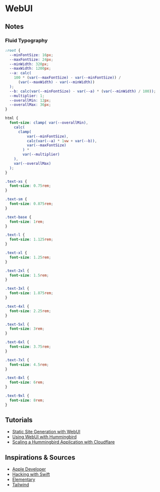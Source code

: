 # WebUI

## Notes

### Fluid Typography

```css
:root {
  --minFontSize: 16px;
  --maxFontSize: 24px;
  --minWidth: 320px;
  --maxWidth: 1200px;
  --a: calc(
    100 * (var(--maxFontSize) - var(--minFontSize)) /
      (var(--maxWidth) - var(--minWidth))
  );
  --b: calc(var(--minFontSize) - var(--a) * (var(--minWidth) / 100));
  --multiplier: 1;
  --overallMin: 12px;
  --overallMax: 36px;
}

html {
  font-size: clamp( var(--overallMin),
    calc(
      clamp(
          var(--minFontSize),
          calc(var(--a) * 1vw + var(--b)),
          var(--maxFontSize)
        ) *
        var(--multiplier)
    ),
    var(--overallMax)
  );
}

.text-xs {
  font-size: 0.75rem;
}

.text-sm {
  font-size: 0.875rem;
}

.text-base {
  font-size: 1rem;
}

.text-l {
  font-size: 1.125rem;
}

.text-xl {
  font-size: 1.25rem;
}

.text-2xl {
  font-size: 1.5rem;
}

.text-3xl {
  font-size: 1.875rem;
}

.text-4xl {
  font-size: 2.25rem;
}

.text-5xl {
  font-size: 3rem;
}

.text-6xl {
  font-size: 3.75rem;
}

.text-7xl {
  font-size: 4.5rem;
}

.text-8xl {
  font-size: 6rem;
}

.text-9xl {
  font-size: 8rem;
}

```

## Tutorials

- [Static Site Generation with WebUI](./)
- [Using WebUI with Hummingbird](./)
- [Scaling a Hummingbird Application with Cloudflare](./)

## Inspirations & Sources

- [Apple Developer](https://developer.apple.com/videos/play/wwdc2021/10253/)
- [Hacking with Swift](https://www.hackingwithswift.com/articles/266/build-your-next-website-in-swift)
- [Elementary](https://github.com/sliemeobn/elementary/tree/main)
- [Tailwind](http://tailwindcss.com)
